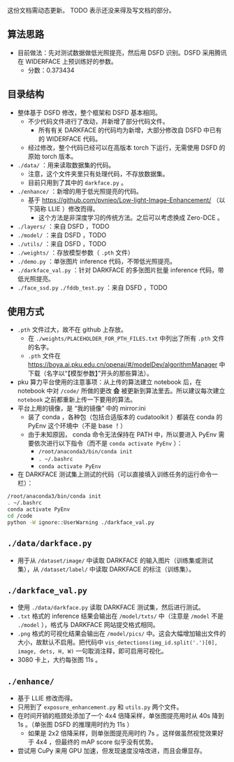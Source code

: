 这份文档需动态更新。
TODO 表示还没来得及写文档的部分。

## 算法思路

- 目前做法：先对测试数据做低光照提亮，然后用 DSFD 识别。DSFD 采用腾讯在 WIDERFACE 上预训练好的参数。
    - 分数：0.373434

## 目录结构

- 整体基于 DSFD 修改，整个框架和 DSFD 基本相同。
    - 不少代码文件进行了改动，并新增了部分代码文件。
        - 所有有关 DARKFACE 的代码均为新增，大部分修改自 DSFD 中已有的 WIDERFACE 代码。
    - 经过修改，整个代码已经可以在高版本 torch 下运行，无需使用 DSFD 的原始 torch 版本。
- `./data/` ：用来读取数据集的代码。
    - 注意，这个文件夹里只有处理代码，不存放数据集。
    - 目前只用到了其中的 `darkface.py` 。
- `./enhance/` ：新增的用于低光照提亮的代码。
    - 基于 https://github.com/pvnieo/Low-light-Image-Enhancement/ （以下简称 LLIE ）修改而得。
        - 这个方法是非深度学习的传统方法。之后可以考虑换成 Zero-DCE 。
- `./layers/` ：来自 DSFD ，TODO
- `./model/` ：来自 DSFD ，TODO
- `./utils/` ：来自 DSFD ，TODO
- `./weights/` ：存放模型参数（ `.pth` 文件）
- `./demo.py` ：单张图片 inference 代码，不带低光照提亮。
- `./darkface_val.py` ：针对 DARKFACE 的多张图片批量 inference 代码，带低光照提亮。
- `./face_ssd.py` `./fddb_test.py` ：来自 DSFD ，TODO

## 使用方式

- `.pth` 文件过大，故不在 github 上存放。
    - 在 `./weights/PLACEHOLDER_FOR_PTH_FILES.txt` 中列出了所有 `.pth` 文件的名字。
    - `.pth` 文件在 https://boya.ai.pku.edu.cn/openai/#/modelDev/algorithmManager 中下载（名字以“【模型参数】”开头的那些算法）。
- pku 算力平台使用的注意事项：从上传的算法建立 notebook 后，在 notebook 中对 `/code/` 所做的更改 **会** 被更新到算法里去。所以建议每次建立 `notebook` 之前都重新上传一下要用的算法。
- 平台上用的镜像，是 “我的镜像” 中的 mirror:ini
    - 装了 conda ，各种包（包括合适版本的 cudatoolkit ）都装在 conda 的 PyEnv 这个环境中（不是 base ！）
    - 由于未知原因， conda 命令无法保持在 PATH 中，所以要进入 PyEnv 需要依次进行以下指令（而不是 `conda activate PyEnv` ）：
        - `/root/anaconda3/bin/conda init`
        - `. ~/.bashrc`
        - `conda activate PyEnv`
- 在 DARKFACE 测试集上测试的代码（可以直接填入训练任务的运行命令一栏）：
```bash
/root/anaconda3/bin/conda init
. ~/.bashrc
conda activate PyEnv
cd /code
python -W ignore::UserWarning ./darkface_val.py
```

## `./data/darkface.py`

- 用于从 `/dataset/image/` 中读取 DARKFACE 的输入图片（训练集或测试集），从 `/dataset/label/` 中读取 DARKFACE 的标注（训练集）。

## `./darkface_val.py`

- 使用 `./data/darkface.py` 读取 DARKFACE 测试集，然后进行测试。
- `.txt` 格式的 inference 结果会输出在 `/model/txts/` 中（注意是 `/model` 不是 `./model` ），格式与 DARKFACE 网站提交格式相同。
- `.png` 格式的可视化结果会输出在 `/model/pics/` 中。这会大幅增加输出文件的大小，故默认不启用。把代码中 `vis_detections(img_id.split('.')[0], image, dets, H, W)` 一句取消注释，即可启用可视化。
- 3080 卡上，大约每张图 11s 。

## `./enhance/`

- 基于 LLIE 修改而得。
- 只用到了 `exposure_enhancement.py` 和 `utils.py` 两个文件。
- 在时间开销的瓶颈处添加了一个 4x4 倍降采样，单张图提亮用时从 40s 降到 1s 。（单张图 DSFD 的推理用时约为 11s ）
    - 如果是 2x2 倍降采样，则单张图提亮用时约 7s 。这样做虽然视觉效果好于 4x4 ，但最终的 mAP score 似乎没有优势。
- 尝试用 CuPy 来用 GPU 加速，但发现速度没啥改进，而且会爆显存。